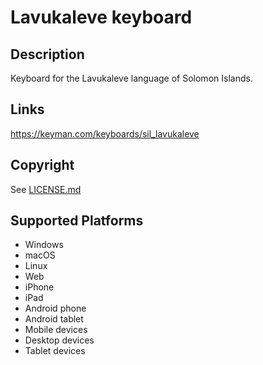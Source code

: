 Lavukaleve keyboard
==============

Description
-----------
Keyboard for the Lavukaleve language of Solomon Islands.

Links
-----
https://keyman.com/keyboards/sil_lavukaleve

Copyright
---------
See [LICENSE.md](LICENSE.md)

Supported Platforms
-------------------
 * Windows
 * macOS
 * Linux
 * Web
 * iPhone
 * iPad
 * Android phone
 * Android tablet
 * Mobile devices
 * Desktop devices
 * Tablet devices

